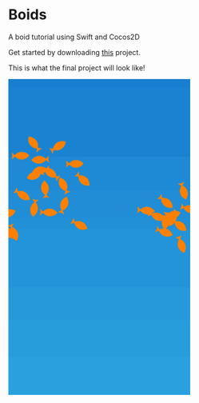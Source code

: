 # Boids
A boid tutorial using Swift and Cocos2D

Get started by downloading [this](https://github.com/JorrieB/Boids/archive/tutorial.zip) project.

This is what the final project will look like!

![](Assets/boidFinalProduct.gif)